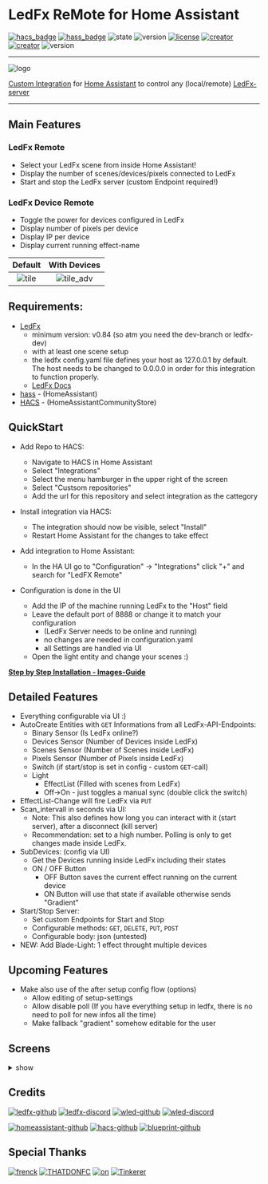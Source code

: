 # LedFx ReMote for Home Assistant

[![hacs_badge](https://img.shields.io/badge/HACS-Custom-blue.svg?logo=home-assistant&logoColor=white)](https://github.com/custom-components/hacs) [![hass_badge](https://img.shields.io/badge/HASS-Integration-blue.svg?logo=home-assistant&logoColor=white)](https://github.com/custom-components/hacs) ![state](https://img.shields.io/badge/STATE-beta-blue.svg?logo=github&logoColor=white) ![version](https://img.shields.io/github/v/release/YeonV/ledfxrm?label=VERSION&logo=git&logoColor=white) [![license](https://img.shields.io/badge/LICENSE-MIT-blue.svg?logo=github&logoColor=white)](https://github.com/YeonV/ledfxrm/blob/main/LICENSE) [![creator](https://img.shields.io/badge/CREATOR-Yeon-blue.svg?logo=github&logoColor=white)](https://github.com/YeonV) [![creator](https://img.shields.io/badge/A.K.A-Blade-darkred.svg?logo=github&logoColor=white)](https://github.com/YeonV)
![version](https://img.shields.io/github/workflow/status/YeonV/ledfxrm/Cron%20actions?label=HACS%20Cron&logo=github-actions&logoColor=white)

---

![logo](https://user-images.githubusercontent.com/28861537/99007089-cac6e100-2543-11eb-99d3-01bf0b487d29.png)

[Custom Integration](https://github.com/hacs/integration) for [Home Assistant](https://github.com/home-assistant) to control any (local/remote) [LedFx-server](https://github.com/ahodges9/LedFx)

---

## Main Features

### LedFx Remote

- Select your LedFx scene from inside Home Assistant!
- Display the number of scenes/devices/pixels connected to LedFx
- Start and stop the LedFx server (custom Endpoint required!)

### LedFx Device Remote

- Toggle the power for devices configured in LedFx
- Display number of pixels per device
- Display IP per device
- Display current running effect-name

| Default | With Devices |
|:-------:|:------------:|
| ![tile](https://github.com/YeonV/ledfxrm/raw/main/docs/tile.png) | ![tile_adv](https://github.com/YeonV/ledfxrm/raw/main/docs/tile_adv.png) |

## Requirements:

- [LedFx](https://github.com/ahodges9/LedFx)
  - minimum version: v0.84 (so atm you need the dev-branch or ledfx-dev)
  - with at least one scene setup
  - the ledfx config.yaml file defines your host as 127.0.0.1 by default. The host needs to be changed to  0.0.0.0 in order for this integration to function properly.
  - [LedFx Docs](https://ledfx.readthedocs.io/en/docs/)
- [hass](https://github.com/home-assistant) - (HomeAssistant)
- [HACS](https://hacs.xyz/) - (HomeAssistantCommunityStore)

## QuickStart

- Add Repo to HACS:

  - Navigate to HACS in Home Assistant
  - Select "Integrations"
  - Select the menu hamburger in the upper right of the screen
  - Select "Custsom repositories"
  - Add the url for this repository and select integration as the cattegory

- Install integration via HACS:

  - The integration should now be visible, select "Install"
  - Restart Home Assistant for the changes to take effect

- Add integration to Home Assistant:

  - In the HA UI go to "Configuration" -> "Integrations" click "+" and search for "LedFX Remote"

- Configuration is done in the UI
  - Add the IP of the machine running LedFx to the "Host" field
  - Leave the default port of 8888 or change it to match your configuration
    - (LedFx Server needs to be online and running)
    - no changes are needed in configuration.yaml
    - all Settings are handled via UI
  - Open the light entity and change your scenes :)

**[Step by Step Installation - Images-Guide](https://github.com/YeonV/ledfxrm/wiki/Step-by-Step-Images)**

## Detailed Features

- Everything configurable via UI :)
- AutoCreate Entities with `GET` Informations from all LedFx-API-Endpoints:
  - Binary Sensor (Is LedFx online?)
  - Devices Sensor (Number of Devices inside LedFx)
  - Scenes Sensor (Number of Scenes inside LedFx)
  - Pixels Sensor (Number of Pixels inside LedFx)
  - Switch (if start/stop is set in config - custom `GET`-call)
  - Light
    - EffectList (Filled with scenes from LedFx)
    - Off->On - just toggles a manual sync (double click the switch)
- EffectList-Change will fire LedFx via `PUT`
- Scan_intervall in seconds via UI:
  - Note: This also defines how long you can interact with it (start server), after a disconnect (kill server)
  - Recommendation: set to a high number. Polling is only to get changes made inside LedFx.
- SubDevices: (config via UI)
  - Get the Devices running inside LedFx including their states
  - ON / OFF Button
    - OFF Button saves the current effect running on the current device
    - ON Button will use that state if available otherwise sends "Gradient"
- Start/Stop Server:
  - Set custom Endpoints for Start and Stop
  - Configurable methods: `GET`, `DELETE`, `PUT`, `POST`
  - Configurable body: json (untested)
- NEW: Add Blade-Light: 1 effect throught multiple devices

## Upcoming Features


- Make also use of the after setup config flow (options)
  - Allow editing of setup-settings
  - Allow disable poll (If you have everything setup in ledfx, there is no need to poll for new infos all the time)
  - Make fallback "gradient" somehow editable for the user

## Screens

<details>
<summary>show</summary>
<p>
Default:

![ledfx-remote](https://user-images.githubusercontent.com/28861537/100016798-46dde600-2dda-11eb-90c5-8229024a2e39.png)

![setup](https://github.com/YeonV/ledfxrm/raw/main/docs/setup.png)

![main](https://github.com/YeonV/ledfxrm/raw/main/docs/main.png)

![scene_selector_1](https://github.com/YeonV/ledfxrm/raw/main/docs/scene_selector_1.png)

![scene_selector_2](https://github.com/YeonV/ledfxrm/raw/main/docs/scene_selector_2.png)

With Subdevices:

![setup_adv](https://github.com/YeonV/ledfxrm/raw/main/docs/setup_adv.png)

![main_adv](https://github.com/YeonV/ledfxrm/raw/main/docs/main_adv.png)

![subdevices](https://github.com/YeonV/ledfxrm/raw/main/docs/subdevice.png)

</p>
</details>

## Credits

[![ledfx-github](https://img.shields.io/badge/Github-LedFX-blue.svg?logo=github&logoColor=white)](https://github.com/ahodges9/LedFx/tree/dev/ledfx) [![ledfx-discord](https://img.shields.io/badge/Discord-LedFX-blue.svg?logo=discord&logoColor=white)](https://discord.gg/wJ755dY) [![wled-github](https://img.shields.io/badge/Github-WLED-blue.svg?logo=github&logoColor=white)](https://github.com/Aircoookie/WLED) [![wled-discord](https://img.shields.io/badge/Discord-WLED-blue.svg?logo=discord&logoColor=white)](https://discord.gg/KuqP7NE)

[![homeassistant-github](https://img.shields.io/badge/Github-HomeAssistant-blue.svg?logo=github&logoColor=white)](https://github.com/home-assistant) [![hacs-github](https://img.shields.io/badge/Github-HACS-blue.svg?logo=github&logoColor=white)](https://github.com/hacs/) [![blueprint-github](https://img.shields.io/badge/Github-blueprint-blue.svg?logo=github&logoColor=white)](https://github.com/custom-components/blueprint)

## Special Thanks

[![frenck](https://img.shields.io/badge/Github-Frenck-blue.svg?logo=github&logoColor=white)](https://github.com/frenck) [![THATDONFC](https://img.shields.io/badge/Github-THATDONFC-blue.svg?logo=github&logoColor=white)](https://github.com/THATDONFC) [![on](https://img.shields.io/badge/Github-On-blue.svg?logo=github&logoColor=white)](https://github.com/OnFreund) [![Tinkerer](https://img.shields.io/badge/Github-Tinkerer-blue.svg?logo=github&logoColor=white)](https://github.com/DubhAd)
